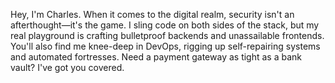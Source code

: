 Hey, I'm Charles. When it comes to the digital realm, security isn't an afterthought—it's the game. I sling code on both sides of the stack, but my real playground is crafting bulletproof backends and unassailable frontends. You'll also find me knee-deep in DevOps, rigging up self-repairing systems and automated fortresses. Need a payment gateway as tight as a bank vault? I've got you covered.
